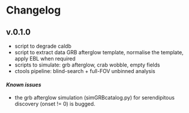 # Changelog

## **v.0.1.0**
- script to degrade caldb
- script to extract data GRB afterglow template, normalise the template, apply EBL when required
- scripts to simulate: grb afterglow, crab wobble, empty fields
- ctools pipeline: blind-search + full-FOV unbinned analysis

#### *Known issues*
- the grb afterglow simulation (simGRBcatalog.py) for serendipitous discovery (onset != 0) is bugged. 